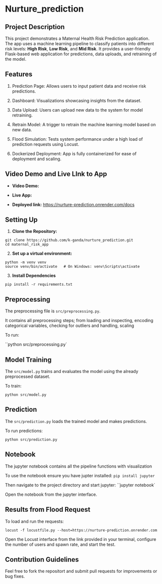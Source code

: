 # Nurture_prediction

## Project Description

This project demonstrates a Maternal Health Risk Prediction application. The app uses a machine learning pipeline to classify patients into different risk levels: **High Risk**, **Low Risk**, and **Mid Risk**. It provides a user-friendly Flask-based web application for predictions, data uploads, and retraining of the model.

## Features

1. Prediction Page: Allows users to input patient data and receive risk predictions.

2. Dashboard: Visualizations showcasing insights from the dataset.

3. Data Upload: Users can upload new data to the system for model retraining.

4. Retrain Model: A trigger to retrain the machine learning model based on new data.

5. Flood Simulation: Tests system performance under a high load of prediction requests using Locust.

6. Dockerized Deployment: App is fully containerized for ease of deployment and scaling.

## Video Demo and Live LInk to App

- **Video Demo:**

- **Live App:**

- **Deployed link:** https://nurture-prediction.onrender.com/docs

## Setting Up

1. **Clone the Repository:**

```
git clone https://github.com/k-ganda/nurture_prediction.git
cd maternal_risk_app
```

2. **Set up a virtual environment:**

```
python -m venv venv
source venv/bin/activate   # On Windows: venv\Scripts\activate
```

3. **Install Dependencies**

`pip install -r requirements.txt`

## Preprocessing

The preprocessing file is `src/preprocessing.py`.

It contains all preprocessing steps; from loading and inspecting, encoding categorical variables, checking for outliers and handling,
scaling

To run:

``python src/preprocessing.py`

## Model Training

The `src/model.py` trains and evaluates the model using the already preprocessed dataset.

To train:

`python src/model.py`

## Prediction

The `src/prediction.py` loads the trained model and makes predictions.

To run predictions:

`python src/prediction.py`

## Notebook

The jupyter notebook contains all the pipeline functions with visualization

To use the notebook ensure you have jupter installed: `pip install jupyter`

Then navigate to the project directory and start jupyter: ``jupyter notebook`

Open the notebook from the jupyter interface.

## Results from Flood Request

To load and run the requests:

`locust -f locustfile.py --host=https://nurture-prediction.onrender.com`

Open the Locust interface from the link provided in your terminal, configure the number of users and spawn rate, and start the test.

## Contribution Guidelines

Feel free to fork the repositort and submit pull requests for improvements or bug fixes.
